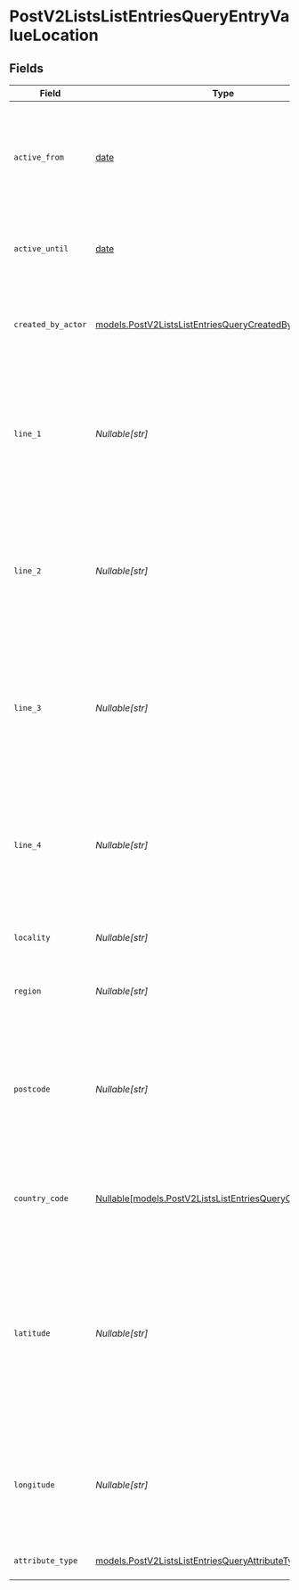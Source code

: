 # PostV2ListsListEntriesQueryEntryValueLocation


## Fields

| Field                                                                                                                                                                                                                         | Type                                                                                                                                                                                                                          | Required                                                                                                                                                                                                                      | Description                                                                                                                                                                                                                   | Example                                                                                                                                                                                                                       |
| ----------------------------------------------------------------------------------------------------------------------------------------------------------------------------------------------------------------------------- | ----------------------------------------------------------------------------------------------------------------------------------------------------------------------------------------------------------------------------- | ----------------------------------------------------------------------------------------------------------------------------------------------------------------------------------------------------------------------------- | ----------------------------------------------------------------------------------------------------------------------------------------------------------------------------------------------------------------------------- | ----------------------------------------------------------------------------------------------------------------------------------------------------------------------------------------------------------------------------- |
| `active_from`                                                                                                                                                                                                                 | [date](https://docs.python.org/3/library/datetime.html#date-objects)                                                                                                                                                          | :heavy_check_mark:                                                                                                                                                                                                            | The point in time at which this value was made "active". `active_from` can be considered roughly analogous to `created_at`.                                                                                                   | 2023-01-01T15:00:00.000000000Z                                                                                                                                                                                                |
| `active_until`                                                                                                                                                                                                                | [date](https://docs.python.org/3/library/datetime.html#date-objects)                                                                                                                                                          | :heavy_check_mark:                                                                                                                                                                                                            | The point in time at which this value was deactivated. If `null`, the value is active.                                                                                                                                        | 2023-01-01T15:00:00.000000000Z                                                                                                                                                                                                |
| `created_by_actor`                                                                                                                                                                                                            | [models.PostV2ListsListEntriesQueryCreatedByActor9](../models/postv2listslistentriesquerycreatedbyactor9.md)                                                                                                                  | :heavy_check_mark:                                                                                                                                                                                                            | The actor that created this value.                                                                                                                                                                                            | {<br/>"type": "workspace-member",<br/>"id": "50cf242c-7fa3-4cad-87d0-75b1af71c57b"<br/>}                                                                                                                                      |
| `line_1`                                                                                                                                                                                                                      | *Nullable[str]*                                                                                                                                                                                                               | :heavy_check_mark:                                                                                                                                                                                                            | The first line of the address. Note that this value is not currently represented in the UI but will be persisted and readable through API calls.                                                                              | 1 Infinite Loop                                                                                                                                                                                                               |
| `line_2`                                                                                                                                                                                                                      | *Nullable[str]*                                                                                                                                                                                                               | :heavy_check_mark:                                                                                                                                                                                                            | The second line of the address. Note that this value is not currently represented in the UI but will be persisted and readable through API calls.                                                                             | Block 1                                                                                                                                                                                                                       |
| `line_3`                                                                                                                                                                                                                      | *Nullable[str]*                                                                                                                                                                                                               | :heavy_check_mark:                                                                                                                                                                                                            | The third line of the address. Note that this value is not currently represented in the UI but will be persisted and readable through API calls.                                                                              | Hilldrop Estate                                                                                                                                                                                                               |
| `line_4`                                                                                                                                                                                                                      | *Nullable[str]*                                                                                                                                                                                                               | :heavy_check_mark:                                                                                                                                                                                                            | The fourth line of the address. Note that this value is not currently represented in the UI but will be persisted and readable through API calls.                                                                             | Westborough                                                                                                                                                                                                                   |
| `locality`                                                                                                                                                                                                                    | *Nullable[str]*                                                                                                                                                                                                               | :heavy_check_mark:                                                                                                                                                                                                            | The town, neighborhood or area the location is in.                                                                                                                                                                            | Cupertino                                                                                                                                                                                                                     |
| `region`                                                                                                                                                                                                                      | *Nullable[str]*                                                                                                                                                                                                               | :heavy_check_mark:                                                                                                                                                                                                            | The state, county, province or region that the location is in.                                                                                                                                                                | CA                                                                                                                                                                                                                            |
| `postcode`                                                                                                                                                                                                                    | *Nullable[str]*                                                                                                                                                                                                               | :heavy_check_mark:                                                                                                                                                                                                            | The postcode or zip code for the location. Note that this value is not currently represented in the UI but will be persisted and readable through API calls.}                                                                 | 95014                                                                                                                                                                                                                         |
| `country_code`                                                                                                                                                                                                                | [Nullable[models.PostV2ListsListEntriesQueryCountryCode1]](../models/postv2listslistentriesquerycountrycode1.md)                                                                                                              | :heavy_check_mark:                                                                                                                                                                                                            | The ISO 3166-1 alpha-2 country code for the country this location is in.                                                                                                                                                      | US                                                                                                                                                                                                                            |
| `latitude`                                                                                                                                                                                                                    | *Nullable[str]*                                                                                                                                                                                                               | :heavy_check_mark:                                                                                                                                                                                                            | The latitude of the location. Validated by the regular expression `/^[-+]?([1-8]?\d(\.\d+)?\|90(\.0+)?)$/`. Note that this value is not currently represented in the UI but will be persisted and readable through API calls.} | 37.331741                                                                                                                                                                                                                     |
| `longitude`                                                                                                                                                                                                                   | *Nullable[str]*                                                                                                                                                                                                               | :heavy_check_mark:                                                                                                                                                                                                            | The longitude of the location. Validated by the regular expression `/^[-+]?(180(\.0+)?\|((1[0-7]\d)\|([1-9]?\d))(\.\d+)?)$/`                                                                                                  | -122.030333                                                                                                                                                                                                                   |
| `attribute_type`                                                                                                                                                                                                              | [models.PostV2ListsListEntriesQueryAttributeTypeLocation](../models/postv2listslistentriesqueryattributetypelocation.md)                                                                                                      | :heavy_check_mark:                                                                                                                                                                                                            | The attribute type of the value.                                                                                                                                                                                              | location                                                                                                                                                                                                                      |